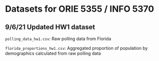# Datasets for ORIE 5355 / INFO 5370

## 9/6/21 Updated HW1 dataset

``polling_data_hw1.csv``: Raw polling data from Florida

``florida_proportions_hw1.csv``: Aggregated proportion of population by demographics calculated from raw polling data
